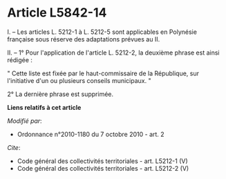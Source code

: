 # Article L5842-14

I. – Les articles L. 5212-1 à L. 5212-5 sont applicables en Polynésie française sous réserve des adaptations prévues au II.

II. – 1° Pour l'application de l'article L. 5212-2, la deuxième phrase est ainsi rédigée :

" Cette liste est fixée par le haut-commissaire de la République, sur l'initiative d'un ou plusieurs conseils municipaux. "

2° La dernière phrase est supprimée.

**Liens relatifs à cet article**

_Modifié par_:

  - Ordonnance n°2010-1180 du 7 octobre 2010 - art. 2

_Cite_:

  - Code général des collectivités territoriales - art. L5212-1 (V)
  - Code général des collectivités territoriales - art. L5212-2 (V)
